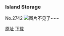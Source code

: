 ### Island Storage
No.2742
![图片不见了~~~](https://imgs.xkcd.com/comics/island_storage.png)

[原址](https://xkcd.com//2742) [下载](https://imgs.xkcd.com/comics/island_storage.png)


